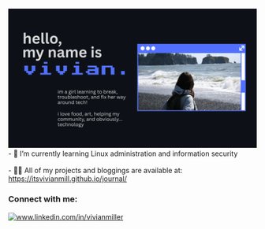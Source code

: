 ![cover](https://github.com/itsvivianmill/itsvivianmill/blob/main/assets/darkheader.png?raw=true)
    <br>
    - 🌱 I’m currently learning Linux administration and information security
    <br>
        <br>
    - 👨‍💻 All of my projects and bloggings are available at: https://itsvivianmill.github.io/journal/
    <br>
<h3 align="left">
  Connect with me:
</h3>
    <p align="left">
      <a href="https://linkedin.com/in/www.linkedin.com/in/vivianmiller" target="blank">
        <img align="center" src="https://raw.githubusercontent.com/rahuldkjain/github-profile-readme-generator/master/src/images/icons/Social/linked-in-alt.svg" alt="www.linkedin.com/in/vivianmiller" height="30" width="40" />
      </a>

<!-- Proudly created with GPRM ( https://gprm.itsvg.in ) -->
